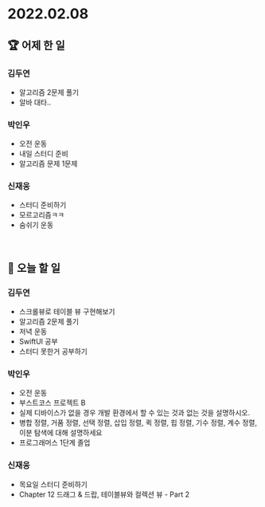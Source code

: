 # 2022.02.08

## 🏆 어제 한 일

### 김두연

- 알고리즘 2문제 풀기
- 알바 대타..

### 박인우

- 오전 운동
- 내일 스터디 준비
- 알고리즘 문제 1문제

### 신재웅

- 스터디 준비하기
- 모르고리즘ㅋㅋ
- 숨쉬기 운동

<br/>

## 🎯 오늘 할 일

### 김두연

- 스크롤뷰로 테이블 뷰 구현해보기
- 알고리즘 2문제 풀기
- 저녁 운동
- SwiftUI 공부
- 스터디 못한거 공부하기

### 박인우

- 오전 운동
- 부스트코스 프로젝트 B
- 실제 디바이스가 없을 경우 개발 환경에서 할 수 있는 것과 없는 것을 설명하시오.
- 병합 정렬, 거품 정렬, 선택 정렬, 삽입 정렬, 퀵 정렬, 힙 정렬, 기수 정렬, 계수 정렬, 이분 탐색에 대해 설명하세요 
- 프로그래머스 1단계 졸업

### 신재웅

- 목요일 스터디 준비하기
- Chapter 12 드래그 & 드랍, 테이블뷰와 컬렉션 뷰 - Part 2

